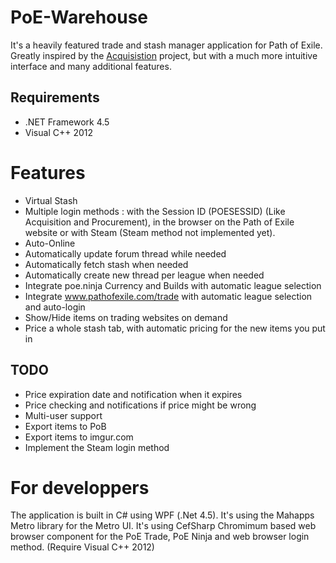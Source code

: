 # PoE-Warehouse
It's a heavily featured trade and stash manager application for Path of Exile. Greatly inspired by the [Acquisistion](https://github.com/xyzz/acquisition) project, but with a much more intuitive interface and many additional features.

## Requirements
- .NET Framework 4.5
- Visual C++ 2012

# Features
- Virtual Stash
- Multiple login methods : with the Session ID (POESESSID) (Like Acquisition and Procurement), in the browser on the Path of Exile website or with Steam (Steam method not implemented yet).
- Auto-Online 
- Automatically update forum thread while needed
- Automatically fetch stash when needed
- Automatically create new thread per league when needed
- Integrate poe.ninja Currency and Builds with automatic league selection
- Integrate www.pathofexile.com/trade with automatic league selection and auto-login
- Show/Hide items on trading websites on demand
- Price a whole stash tab, with automatic pricing for the new items you put in

## TODO
- Price expiration date and notification when it expires
- Price checking and notifications if price might be wrong
- Multi-user support
- Export items to PoB
- Export items to imgur.com
- Implement the Steam login method

# For developpers
The application is built in C# using WPF (.Net 4.5).
It's using the Mahapps Metro library for the Metro UI.
It's using CefSharp Chromimum based web browser component for the PoE Trade, PoE Ninja and web browser login method. (Require Visual C++ 2012)
